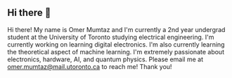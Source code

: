 ## Hi there 👋

Hi there! My name is Omer Mumtaz and I'm currently a 2nd year undergrad student at the University of Toronto studying electrical engineering. I'm currently working on learning digital electronics. I'm also currently learning the theoretical aspect of machine learning. I'm extremely passionate about electronics, hardware, AI, and quantum physics. Please email me at omer.mumtaz@mail.utoronto.ca to reach me! Thank you!
